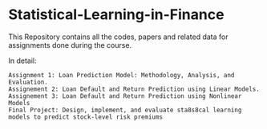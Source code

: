 # Statistical-Learning-in-Finance

This Repository contains all the codes, papers and related data for assignments done during the course.

In detail:

    Assignment 1: Loan Prediction Model: Methodology, Analysis, and Evaluation.
    Assignement 2: Loan Default and Return Prediction using Linear Models.
    Assignement 3: Loan Default and Return Prediction using Nonlinear Models
    Final Project: Design, implement, and evaluate sta8s8cal learning models to predict stock-level risk premiums
